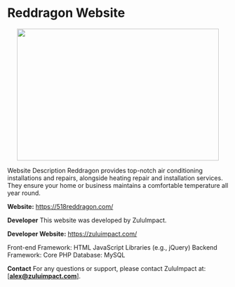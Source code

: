 # Reddragon Website


<center>
<img width="460" height="300" src="https://i.ibb.co/LPhQBXX/Logo-with-tagline-removebg-preview-e1717444059327.png" style="max-width: 100%;">
</center>

Website Description
Reddragon provides top-notch air conditioning installations and repairs, alongside heating repair and installation services. They ensure your home or business maintains a comfortable temperature all year round.

**Website:**
https://518reddragon.com/

**Developer**
This website was developed by ZuluImpact.

**Developer Website:** https://zuluimpact.com/

Front-end Framework: HTML
JavaScript Libraries (e.g., jQuery)
Backend Framework: Core PHP
Database: MySQL

**Contact**
For any questions or support, please contact ZuluImpact at: [**alex@zuluimpact.com**]. 
